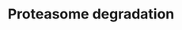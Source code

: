 ---
annotations:
- id: PW:0000144
  parent: regulatory pathway
  type: Pathway Ontology
  value: ubiquitin/proteasome degradation pathway
authors:
- Nsalomonis
- MaintBot
- Ddigles
- Khanspers
- Eweitz
description: ''
last-edited: 2021-05-16
organisms:
- Drosophila melanogaster
redirect_from:
- /index.php/Pathway:WP281
- /instance/WP281
- /instance/WP281_rr116929
revision: r116929
schema-jsonld:
- '@context': https://schema.org/
  '@id': https://wikipathways.github.io/pathways/WP281.html
  '@type': Dataset
  creator:
    '@type': Organization
    name: WikiPathways
  description: ''
  keywords:
  - CG12000
  - CG12096
  - CG17331
  - CG33303
  - CG6370
  - CG9588
  - Dox-A2
  - H2AFX
  - H2AFZ
  - HIST1H2AB
  - HLA-A
  - HLA-B
  - HLA-C
  - HLA-E
  - HLA-F
  - HLA-G
  - HLA-H
  - HLA-J
  - IFNG
  - Mov34
  - NEDD4
  - PSMA6
  - PSMA7
  - PSMB10
  - PSMB8
  - PSMB9
  - PSMD10
  - PSME1
  - PSME2
  - Pros25
  - Pros26
  - Pros26.4
  - Pros29
  - Pros35
  - Pros45
  - Pros54
  - ProsMA5
  - Prosalpha7
  - Prosbeta2
  - Prosbeta3
  - Prosbeta5
  - REG
  - Rpn1
  - Rpn12
  - Rpn2
  - Rpn5
  - Rpn6
  - Rpn7
  - Rpn9
  - Rpt1
  - Rpt3
  - Rpt4
  - Tbp-1
  - UBE1L
  - UBE2B
  - UBE2D1
  - UBE2D2
  - Uba1
  - Ubi-p63E
  - eff
  - l(2)05070
  license: CC0
  name: Proteasome degradation
seo: CreativeWork
title: Proteasome degradation
wpid: WP281
---